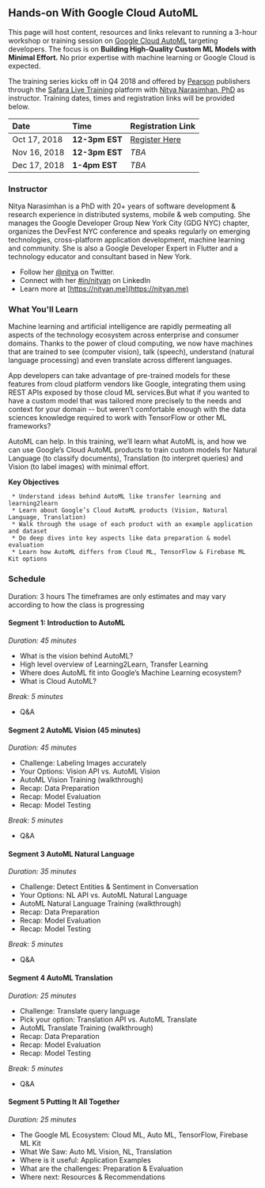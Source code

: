 ## Hands-on With Google Cloud AutoML

This page will host content, resources and links relevant to running a 3-hour workshop or training session on [Google Cloud AutoML](https://cloud.google.com/automl/) targeting developers. The focus is on **Building High-Quality Custom ML Models with Minimal Effort.** No prior expertise with machine learning or Google Cloud is expected. 

The training series kicks off in Q4 2018 and offered by [Pearson](https://www.pearson.com/us/) publishers through the [Safara Live Training](https://www.safaribooksonline.com/live-training) platform with [Nitya Narasimhan, PhD](https://nityan.me) as instructor. Training dates, times and registration links will be provided below.

| Date      | Time         | Registration Link |
| :------------- |:-------------|:-----|
| Oct 17, 2018   | **12-3pm EST**| [Register Here](https://www.safaribooksonline.com/live-training/courses/hands-on-with-google-cloud-automl/0636920216452/)  |
| Nov 16, 2018   | **12-3pm EST**    | _TBA_ |
| Dec 17, 2018   | **1-4pm EST**    | _TBA_ |

### Instructor

Nitya Narasimhan is a PhD with 20+ years of software development & research experience in distributed systems, mobile & web computing. She manages the Google Developer Group New York City (GDG NYC) chapter, organizes the DevFest NYC conference and speaks regularly on emerging technologies, cross-platform application development, machine learning and community. She is also a Google Developer Expert in Flutter and a technology educator and consultant based in New York.

 * Follow her [@nitya](https://www.twitter.com/nitya) on Twitter.
 * Connect with her [#in/nityan](https://www.linkedin.com/in/nityan) on LinkedIn
 * Learn more at [https://nityan.me](https://nityan.me)

### What You'll Learn

Machine learning and artificial intelligence are rapidly permeating all aspects of the technology ecosystem across enterprise and consumer domains. Thanks to the power of cloud computing, we now have machines that are trained to see (computer vision), talk (speech), understand (natural language processing) and even translate across different languages.

App developers can take advantage of pre-trained models for these features from cloud platform vendors like Google, integrating them using REST APIs exposed by those cloud ML services.But what if you wanted to have a custom model that was tailored more precisely to the needs and context for your domain -- but weren’t comfortable enough with the data sciences knowledge required to work with TensorFlow or other ML frameworks?

AutoML can help. In this training, we’ll learn what AutoML is, and how we can use Google’s Cloud AutoML products to train custom models for Natural Language (to classify documents), Translation (to interpret queries) and Vision (to label images) with minimal effort.

**Key Objectives**

```
 * Understand ideas behind AutoML like transfer learning and learning2learn
 * Learn about Google’s Cloud AutoML products (Vision, Natural Language, Translation)
 * Walk through the usage of each product with an example application and dataset
 * Do deep dives into key aspects like data preparation & model evaluation
 * Learn how AutoML differs from Cloud ML, TensorFlow & Firebase ML Kit options
```


### Schedule

Duration: 3 hours
The timeframes are only estimates and may vary according to how the class is progressing

#### Segment 1: Introduction to AutoML

_Duration: 45 minutes_
 * What is the vision behind AutoML?
 * High level overview of Learning2Learn, Transfer Learning
 * Where does AutoML fit into Google’s Machine Learning ecosystem?
 * What is Cloud AutoML?

_Break: 5 minutes_
 * Q&A 

#### Segment 2 AutoML Vision (45 minutes)

_Duration: 45 minutes_
 * Challenge: Labeling Images accurately
 * Your Options: Vision API vs. AutoML Vision
 * AutoML Vision Training (walkthrough)
 * Recap: Data Preparation
 * Recap: Model Evaluation
 * Recap: Model Testing

_Break: 5 minutes_
 * Q&A 
 
#### Segment 3 AutoML Natural Language 
_Duration: 35 minutes_

 * Challenge: Detect Entities & Sentiment in Conversation
 * Your Options: NL API vs. AutoML Natural Language
 * AutoML Natural Language Training (walkthrough)
 * Recap: Data Preparation
 * Recap: Model Evaluation
 * Recap: Model Testing
 
_Break: 5 minutes_
 * Q&A 
 
#### Segment 4 AutoML Translation 
_Duration: 25 minutes_

 * Challenge: Translate query language
 * Pick your option: Translation API vs. AutoML Translate
 * AutoML Translate Training (walkthrough)
 * Recap: Data Preparation
 * Recap: Model Evaluation
 * Recap: Model Testing
 
_Break: 5 minutes_
 * Q&A 

#### Segment 5 Putting It All Together 
_Duration: 25 minutes_

 * The Google ML Ecosystem: Cloud ML, Auto ML, TensorFlow, Firebase ML Kit
 * What We Saw: Auto ML Vision, NL, Translation
 * Where is it useful: Application Examples
 * What are the challenges: Preparation & Evaluation
 * Where next: Resources & Recommendations
